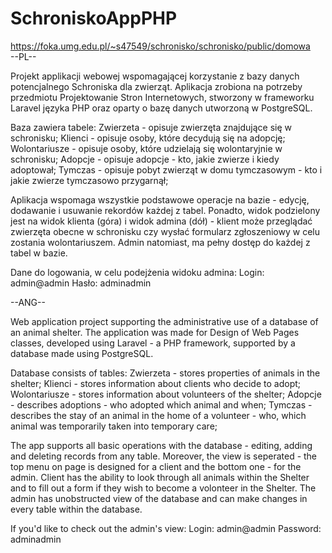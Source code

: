 # SchroniskoAppPHP
https://foka.umg.edu.pl/~s47549/schronisko/schronisko/public/domowa</br>
--PL--

Projekt applikacji webowej wspomagającej korzystanie z bazy danych potencjalnego Schroniska dla zwierząt. Aplikacja zrobiona na potrzeby przedmiotu Projektowanie Stron Internetowych, stworzony w frameworku Laravel języka PHP oraz oparty o bazę danych utworzoną w PostgreSQL.

Baza zawiera tabele:
     Zwierzeta - opisuje zwierzęta znajdujące się w schronisku;
     Klienci - opisuje osoby, które decydują się na adopcję;
     Wolontariusze - opisuje osoby, które udzielają się wolontaryjnie w schronisku;
     Adopcje - opisuje adopcje - kto, jakie zwierze i kiedy adoptował;
     Tymczas - opisuje pobyt zwierząt w domu tymczasowym - kto i jakie zwierze tymczasowo przygarnął;

Aplikacja wspomaga wszystkie podstawowe operacje na bazie - edycję, dodawanie i usuwanie rekordów każdej z tabel. Ponadto, widok podzielony jest na widok klienta (góra) i widok admina (dół) - klient może przeglądać zwierzęta obecne w schronisku czy wysłać formularz zgłoszeniowy w celu zostania wolontariuszem. Admin natomiast, ma pełny dostęp do każdej z tabel w bazie.

Dane do logowania, w celu podejżenia widoku admina:
Login: admin@admin
Hasło: adminadmin


--ANG--

Web application project supporting the administrative use of a database of an animal shelter. The application was made for Design of Web Pages classes, developed using Laravel - a PHP framework, supported by a database made using PostgreSQL.

Database consists of tables:
     Zwierzeta - stores properties of animals in the shelter;
     Klienci - stores information about clients who decide to adopt;
     Wolontariusze - stores information about volunteers of the shelter;
     Adopcje - describes adoptions - who adopted which animal and when;
     Tymczas - describes the stay of an animal in the home of a volunteer - who, which animal was temporarily taken into temporary care;

The app supports all basic operations with the database - editing, adding and deleting records from any table. Moreover, the view is seperated - the top menu on page is designed for a client and the bottom one - for the admin. Client has the ability to look through all animals within the Shelter and to fill out a form if they wish to become a volonteer in the Shelter. The admin has unobstructed view of the database and can make changes in every table within the database.

If you'd like to check out the admin's view:
Login: admin@admin
Password: adminadmin
